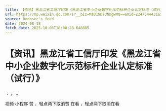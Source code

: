 ```yaml
---
title: 【资讯】黑龙江省工信厅印发《黑龙江省中小企业数字化示范标杆企业认定标准（试行）》
url: https://mp.weixin.qq.com/s?__biz=MzU1NDY3NDgwMQ==&mid=2247544431&idx=2&sn=c0f1831cdbe78518eeaf6e979f87ad0d
source: Doonsec's feed
date: 2024-08-18
fetch_date: 2025-10-06T18:00:28.648885
---
```


# 【资讯】黑龙江省工信厅印发《黑龙江省中小企业数字化示范标杆企业认定标准（试行）》

：
，
。

视频
小程序
赞
，轻点两下取消赞
在看
，轻点两下取消在看
